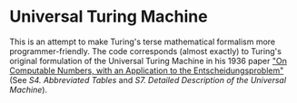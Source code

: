 # Universal Turing Machine

This is an attempt to make Turing's terse mathematical formalism more programmer-friendly. The code corresponds (almost exactly) to Turing's original formulation of the Universal Turing Machine in his 1936 paper ["On Computable Numbers, with an Application to the Entscheidungsproblem"](https://www.wolframscience.com/prizes/tm23/images/Turing.pdf) (See _S4. Abbreviated Tables_ and _S7. Detailed Description of the Universal Machine_).

